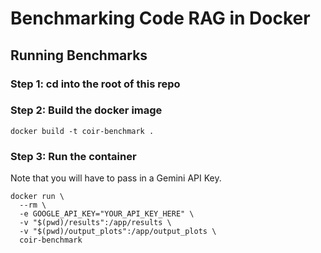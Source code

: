 # Benchmarking Code RAG in Docker

## Running Benchmarks

### Step 1: cd into the root of this repo

### Step 2: Build the docker image

```shell
docker build -t coir-benchmark .
```

### Step 3: Run the container

Note that you will have to pass in a Gemini API Key.

```shell
docker run \
  --rm \
  -e GOOGLE_API_KEY="YOUR_API_KEY_HERE" \
  -v "$(pwd)/results":/app/results \
  -v "$(pwd)/output_plots":/app/output_plots \
  coir-benchmark
```
